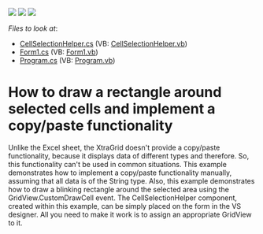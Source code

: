 <!-- default badges list -->
![](https://img.shields.io/endpoint?url=https://codecentral.devexpress.com/api/v1/VersionRange/128627995/13.1.4%2B)
[![](https://img.shields.io/badge/Open_in_DevExpress_Support_Center-FF7200?style=flat-square&logo=DevExpress&logoColor=white)](https://supportcenter.devexpress.com/ticket/details/E1603)
[![](https://img.shields.io/badge/📖_How_to_use_DevExpress_Examples-e9f6fc?style=flat-square)](https://docs.devexpress.com/GeneralInformation/403183)
<!-- default badges end -->
<!-- default file list -->
*Files to look at*:

* [CellSelectionHelper.cs](./CS/Q212929/CellSelectionHelper.cs) (VB: [CellSelectionHelper.vb](./VB/Q212929/CellSelectionHelper.vb))
* [Form1.cs](./CS/Q212929/Form1.cs) (VB: [Form1.vb](./VB/Q212929/Form1.vb))
* [Program.cs](./CS/Q212929/Program.cs) (VB: [Program.vb](./VB/Q212929/Program.vb))
<!-- default file list end -->
# How to draw a rectangle around selected cells and implement a copy/paste functionality


<p>Unlike the Excel sheet, the XtraGrid doesn't provide a copy/paste functionality, because it displays data of different types and therefore. So, this functionality can't be used in common situations. This example demonstrates how to implement a copy/paste functionality manually, assuming that all data is of the String type. Also, this example demonstrates how to draw a blinking rectangle around the selected area using the GridView.CustomDrawCell event. The CellSelectionHelper component, created within this example, can be simply placed on the form in the VS designer. All you need to make it work is to assign an appropriate GridView to it.</p>

<br/>


